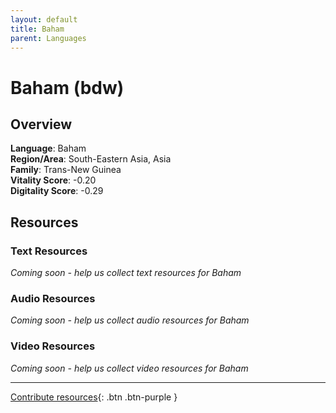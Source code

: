 ```yaml
---
layout: default
title: Baham
parent: Languages
---
```


# Baham (bdw)

## Overview

**Language**: Baham  
**Region/Area**: South-Eastern Asia, Asia  
**Family**: Trans-New Guinea  
**Vitality Score**: -0.20  
**Digitality Score**: -0.29  

## Resources

### Text Resources
*Coming soon - help us collect text resources for Baham*

### Audio Resources
*Coming soon - help us collect audio resources for Baham*

### Video Resources
*Coming soon - help us collect video resources for Baham*

---

[Contribute resources](https://fairtrain.github.io/){: .btn .btn-purple }
